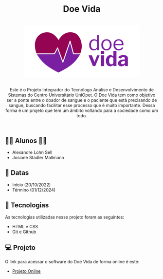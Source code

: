 <h1 align="center"> Doe Vida </h1>

<br>

<div align="center">
    <img src="assets/logo_doevida_fundobranco.png" width="380px"/>
</div>

<br>

<p align="center"> Este é o Projeto Integrador do Tecnólogo Análise e Desenvolvimento de Sistemas do Centro Universitário UniOpet. O Doe Vida tem como objetivo ser a ponte entre o doador de sangue e o paciente que está precisando de sangue, buscando facilitar esse processo que é muito importante. Dessa forma é um projeto que tem um âmbito voltando para a sociedade como um todo.</p>

<br>

## 👨‍🎓 Alunos 👩‍🎓 

- Alexandre Lohn Sell
- Josiane Stadler Mallmann

## 📅 Datas

- Início (20/10/2022)
- Término (01/12/2024)

## 🚀 Tecnologias

As tecnologias utilizadas nesse projeto foram as seguintes:

- HTML e CSS
- Git e Github

## 💻 Projeto

O link para acessar o software do Doe Vida de forma online é este:

- [Projeto Online](https://aleelohn.github.io/doe-vida/)
